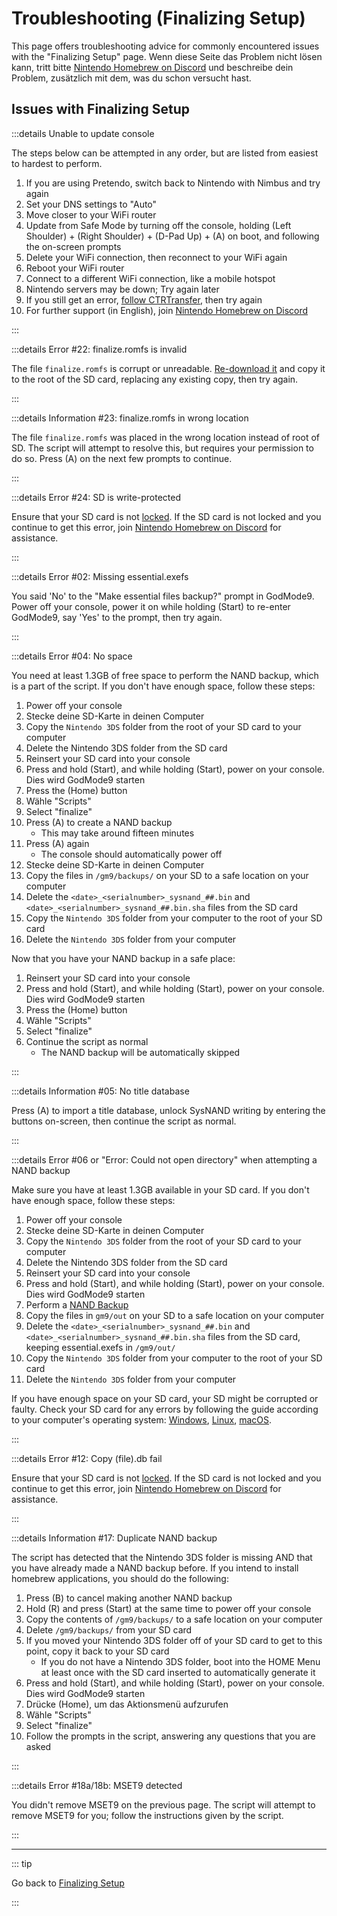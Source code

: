 # Troubleshooting (Finalizing Setup)

This page offers troubleshooting advice for commonly encountered issues with the "Finalizing Setup" page. Wenn diese Seite das Problem nicht lösen kann, tritt bitte [Nintendo Homebrew on Discord](https://discord.gg/MWxPgEp) und beschreibe dein Problem, zusätzlich mit dem, was du schon versucht hast.

## Issues with Finalizing Setup

:::details Unable to update console

The steps below can be attempted in any order, but are listed from easiest to hardest to perform.

1. If you are using Pretendo, switch back to Nintendo with Nimbus and try again
2. Set your DNS settings to "Auto"
3. Move closer to your WiFi router
4. Update from Safe Mode by turning off the console, holding (Left Shoulder) + (Right Shoulder) + (D-Pad Up) + (A) on boot, and following the on-screen prompts
5. Delete your WiFi connection, then reconnect to your WiFi again
6. Reboot your WiFi router
7. Connect to a different WiFi connection, like a mobile hotspot
8. Nintendo servers may be down; Try again later
9. If you still get an error, [follow CTRTransfer](ctrtransfer), then try again
10. For further support (in English), join [Nintendo Homebrew on Discord](https://discord.gg/MWxPgEp)

:::

:::details Error #22: finalize.romfs is invalid

The file `finalize.romfs` is corrupt or unreadable. [Re-download it](https://github.com/hacks-guide/finalize/releases/latest/download/finalize.romfs) and copy it to the root of the SD card, replacing any existing copy, then try again.

:::

:::details Information #23: finalize.romfs in wrong location

The file `finalize.romfs` was placed in the wrong location instead of root of SD. The script will attempt to resolve this, but requires your permission to do so. Press (A) on the next few prompts to continue.

:::

:::details Error #24: SD is write-protected

Ensure that your SD card is not [locked](/images/sdlock.png). If the SD card is not locked and you continue to get this error, join [Nintendo Homebrew on Discord](https://discord.gg/MWxPgEp) for assistance.

:::

:::details Error #02: Missing essential.exefs

You said 'No' to the "Make essential files backup?" prompt in GodMode9. Power off your console, power it on while holding (Start) to re-enter GodMode9, say 'Yes' to the prompt, then try again.

:::

:::details Error #04: No space

You need at least 1.3GB of free space to perform the NAND backup, which is a part of the script. If you don't have enough space, follow these steps:

1. Power off your console
2. Stecke deine SD-Karte in deinen Computer
3. Copy the `Nintendo 3DS` folder from the root of your SD card to your computer
4. Delete the Nintendo 3DS folder from the SD card
5. Reinsert your SD card into your console
6. Press and hold (Start), and while holding (Start), power on your console. Dies wird GodMode9 starten
7. Press the (Home) button
8. Wähle "Scripts"
9. Select "finalize"
10. Press (A) to create a NAND backup
    - This may take around fifteen minutes
11. Press (A) again
    - The console should automatically power off
12. Stecke deine SD-Karte in deinen Computer
13. Copy the files in `/gm9/backups/` on your SD to a safe location on your computer
14. Delete the `<date>_<serialnumber>_sysnand_##.bin` and `<date>_<serialnumber>_sysnand_##.bin.sha` files from the SD card
15. Copy the `Nintendo 3DS` folder from your computer to the root of your SD card
16. Delete the `Nintendo 3DS` folder from your computer

Now that you have your NAND backup in a safe place:

1. Reinsert your SD card into your console
2. Press and hold (Start), and while holding (Start), power on your console. Dies wird GodMode9 starten
3. Press the (Home) button
4. Wähle "Scripts"
5. Select "finalize"
6. Continue the script as normal
   - The NAND backup will be automatically skipped

:::

:::details Information #05: No title database

Press (A) to import a title database, unlock SysNAND writing by entering the buttons on-screen, then continue the script as normal.

:::

:::details Error #06 or "Error: Could not open directory" when attempting a NAND backup

Make sure you have at least 1.3GB available in your SD card. If you don't have enough space, follow these steps:

1. Power off your console
2. Stecke deine SD-Karte in deinen Computer
3. Copy the `Nintendo 3DS` folder from the root of your SD card to your computer
4. Delete the Nintendo 3DS folder from the SD card
5. Reinsert your SD card into your console
6. Press and hold (Start), and while holding (Start), power on your console. Dies wird GodMode9 starten
7. Perform a [NAND Backup](godmode9-usage#creating-a-nand-backup)
8. Copy the files in `gm9/out` on your SD to a safe location on your computer
9. Delete the `<date>_<serialnumber>_sysnand_##.bin` and `<date>_<serialnumber>_sysnand_##.bin.sha` files from the SD card, keeping essential.exefs in `/gm9/out/`
10. Copy the `Nintendo 3DS` folder from your computer to the root of your SD card
11. Delete the `Nintendo 3DS` folder from your computer

If you have enough space on your SD card, your SD might be corrupted or faulty. Check your SD card for any errors by following the guide according to your computer's operating system: [Windows](h2testw-\(windows\)), [Linux](f3-\(linux\)), [macOS](f3xswift-\(mac\)).

:::

:::details Error #12: Copy (file).db fail

Ensure that your SD card is not [locked](/images/sdlock.png). If the SD card is not locked and you continue to get this error, join [Nintendo Homebrew on Discord](https://discord.gg/MWxPgEp) for assistance.

:::

:::details Information #17: Duplicate NAND backup

The script has detected that the Nintendo 3DS folder is missing AND that you have already made a NAND backup before. If you intend to install homebrew applications, you should do the following:

1. Press (B) to cancel making another NAND backup
2. Hold (R) and press (Start) at the same time to power off your console
3. Copy the contents of `/gm9/backups/` to a safe location on your computer
4. Delete `/gm9/backups/` from your SD card
5. If you moved your Nintendo 3DS folder off of your SD card to get to this point, copy it back to your SD card
   - If you do not have a Nintendo 3DS folder, boot into the HOME Menu at least once with the SD card inserted to automatically generate it
6. Press and hold (Start), and while holding (Start), power on your console. Dies wird GodMode9 starten
7. Drücke (Home), um das Aktionsmenü aufzurufen
8. Wähle "Scripts"
9. Select "finalize"
10. Follow the prompts in the script, answering any questions that you are asked

:::

:::details Error #18a/18b: MSET9 detected

You didn't remove MSET9 on the previous page. The script will attempt to remove MSET9 for you; follow the instructions given by the script.

:::

<!--@include: ./_include/troubleshooting-get-help-common.md -->

---

::: tip

Go back to [Finalizing Setup](finalizing-setup)

:::

<!--@include: ./_include/troubleshooting-return.md -->
